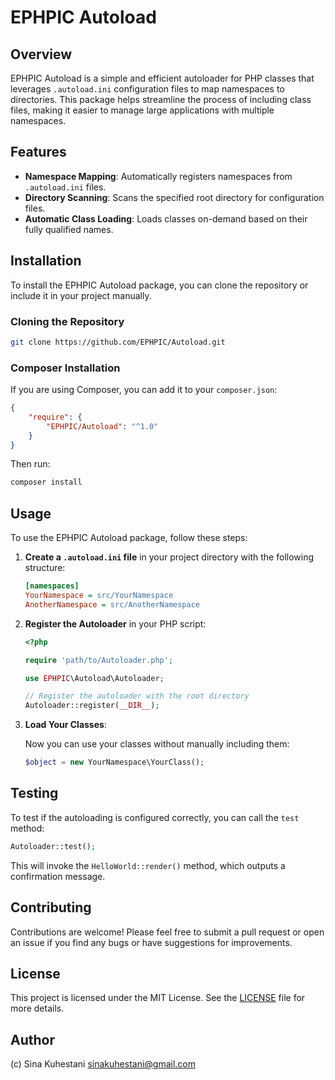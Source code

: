 # EPHPIC Autoload

## Overview

EPHPIC Autoload is a simple and efficient autoloader for PHP classes that leverages `.autoload.ini` configuration files to map namespaces to directories. This package helps streamline the process of including class files, making it easier to manage large applications with multiple namespaces.

## Features

- **Namespace Mapping**: Automatically registers namespaces from `.autoload.ini` files.
- **Directory Scanning**: Scans the specified root directory for configuration files.
- **Automatic Class Loading**: Loads classes on-demand based on their fully qualified names.

## Installation

To install the EPHPIC Autoload package, you can clone the repository or include it in your project manually.

### Cloning the Repository

```bash
git clone https://github.com/EPHPIC/Autoload.git
```

### Composer Installation

If you are using Composer, you can add it to your `composer.json`:

```json
{
    "require": {
        "EPHPIC/Autoload": "^1.0"
    }
}
```

Then run:

```bash
composer install
```

## Usage

To use the EPHPIC Autoload package, follow these steps:

1. **Create a `.autoload.ini` file** in your project directory with the following structure:

   ```ini
   [namespaces]
   YourNamespace = src/YourNamespace
   AnotherNamespace = src/AnotherNamespace
   ```

2. **Register the Autoloader** in your PHP script:

   ```php
   <?php

   require 'path/to/Autoloader.php';

   use EPHPIC\Autoload\Autoloader;

   // Register the autoloader with the root directory
   Autoloader::register(__DIR__);
   ```

3. **Load Your Classes**:

   Now you can use your classes without manually including them:

   ```php
   $object = new YourNamespace\YourClass();
   ```

## Testing

To test if the autoloading is configured correctly, you can call the `test` method:

```php
Autoloader::test();
```

This will invoke the `HelloWorld::render()` method, which outputs a confirmation message.

## Contributing

Contributions are welcome! Please feel free to submit a pull request or open an issue if you find any bugs or have suggestions for improvements.

## License

This project is licensed under the MIT License. See the [LICENSE](LICENSE) file for more details.

## Author

(c) Sina Kuhestani <sinakuhestani@gmail.com>

